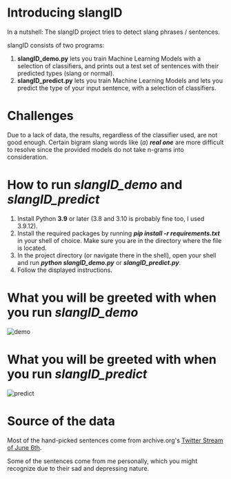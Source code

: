 # Introducing slangID

In a nutshell: The slangID project tries to detect slang phrases / sentences.

 slangID consists of two programs:
  1. **slangID_demo.py** lets you train Machine Learning Models with a selection of classifiers, and prints out a test set of sentences with their predicted types (slang or normal).
  2. **slangID_predict.py** lets you train Machine Learning Models and lets you predict the type of your input sentence, with a selection of classifiers.

# Challenges

Due to a lack of data, the results, regardless of the classifier used, are not good enough.
 Certain bigram slang words like (_a_) _**real one**_ are more difficult to resolve since the provided models do not take n-grams into consideration.

# How to run _slangID_demo_ and _slangID_predict_

1. Install Python **3.9** or later (3.8 and 3.10 is probably fine too, I used 3.9.12).
2. Install the required packages by running **_pip install -r requirements.txt_** in your shell of choice. Make sure you are in the directory where the file is located.
3. In the project directory (or navigate there in the shell), open your shell and run **_python slangID_demo.py_** or **_slangID_predict.py_**.
4. Follow the displayed instructions.
# What you will be greeted with when you run _slangID_demo_

![demo](https://user-images.githubusercontent.com/92433046/180863321-b8f6d0d7-f984-4388-abb6-105628510e60.png)


# What you will be greeted with when you run _slangID_predict_

![predict](https://user-images.githubusercontent.com/92433046/180862844-488c89da-0d0a-431f-b21b-00f4dcbb9fd2.png)


# Source of the data

Most of the hand-picked sentences come from archive.org's [Twitter Stream of June 6th](https://archive.org/details/archiveteam-twitter-stream-2021-06).

Some of the sentences come from me personally, which you might recognize due to their sad and depressing nature.
